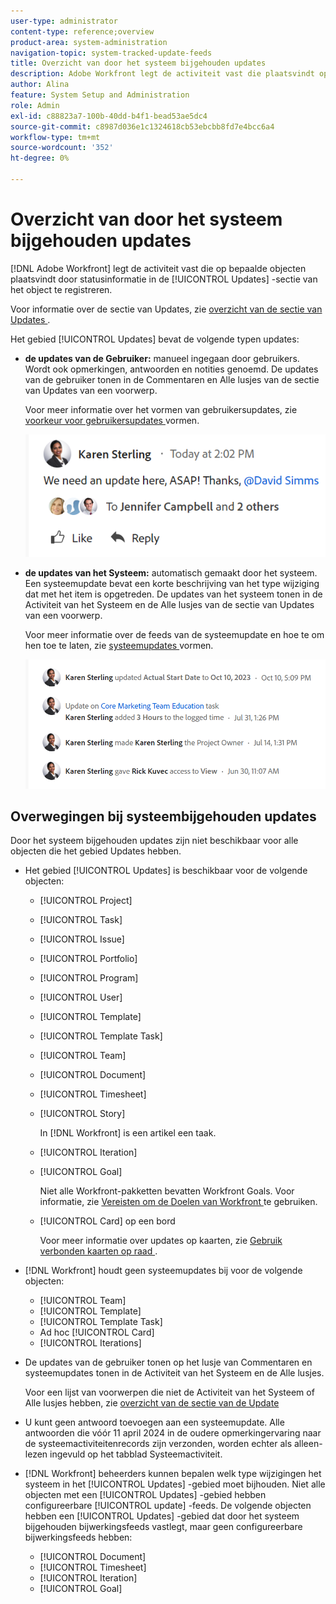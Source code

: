 ```yaml
---
user-type: administrator
content-type: reference;overview
product-area: system-administration
navigation-topic: system-tracked-update-feeds
title: Overzicht van door het systeem bijgehouden updates
description: Adobe Workfront legt de activiteit vast die plaatsvindt op bepaalde objecten door statusinformatie in het gebied [!UICONTROL Updates] van het object te registreren.
author: Alina
feature: System Setup and Administration
role: Admin
exl-id: c88823a7-100b-40dd-b4f1-bead53ae5dc4
source-git-commit: c8987d036e1c1324618cb53ebcbb8fd7e4bcc6a4
workflow-type: tm+mt
source-wordcount: '352'
ht-degree: 0%

---
```


# Overzicht van door het systeem bijgehouden updates

<!-- Audited: 08/2025-->

[!DNL Adobe Workfront] legt de activiteit vast die op bepaalde objecten plaatsvindt door statusinformatie in de [!UICONTROL Updates] -sectie van het object te registreren.

Voor informatie over de sectie van Updates, zie [ overzicht van de sectie van Updates ](/help/quicksilver/workfront-basics/updating-work-items-and-viewing-updates/updates-tab-overview.md).

Het gebied [!UICONTROL Updates] bevat de volgende typen updates:

* **de updates van de Gebruiker:** manueel ingegaan door gebruikers. Wordt ook opmerkingen, antwoorden en notities genoemd. De updates van de gebruiker tonen in de Commentaren en Alle lusjes van de sectie van Updates van een voorwerp.

  Voor meer informatie over het vormen van gebruikersupdates, zie [ voorkeur voor gebruikersupdates ](../../../administration-and-setup/set-up-workfront/system-tracked-update-feeds/configure-preferences-user-updates.md) vormen.

  ![ Updates ](assets/updates-qs-350x125.png)

* **de updates van het Systeem:** automatisch gemaakt door het systeem. Een systeemupdate bevat een korte beschrijving van het type wijziging dat met het item is opgetreden. De updates van het systeem tonen in de Activiteit van het Systeem en de Alle lusjes van de sectie van Updates van een voorwerp.

  Voor meer informatie over de feeds van de systeemupdate en hoe te om hen toe te laten, zie [ systeemupdates ](../../../administration-and-setup/set-up-workfront/system-tracked-update-feeds/configure-system-updates.md) vormen.

  ![ het updatevoorbeeld van het Systeem ](assets/system-updates-example-unified-stream.png)


  <!--
  DRAFTED IN FLARE:
  Timestamps for system updates are based on your operating system's timezone.
  
  -->

## Overwegingen bij systeembijgehouden updates

Door het systeem bijgehouden updates zijn niet beschikbaar voor alle objecten die het gebied Updates hebben.

* Het gebied [!UICONTROL Updates] is beschikbaar voor de volgende objecten:

   * [!UICONTROL Project]
   * [!UICONTROL Task]
   * [!UICONTROL Issue]
   * [!UICONTROL Portfolio]
   * [!UICONTROL Program]
   * [!UICONTROL User]
   * [!UICONTROL Template]
   * [!UICONTROL Template Task]
   * [!UICONTROL Team]
   * [!UICONTROL Document]
   * [!UICONTROL Timesheet]
   * [!UICONTROL Story]

     In [!DNL Workfront] is een artikel een taak.
   * [!UICONTROL Iteration]
   * [!UICONTROL Goal]

     Niet alle Workfront-pakketten bevatten Workfront Goals. Voor informatie, zie [ Vereisten om de Doelen van Workfront ](../../../workfront-goals/goal-management/access-needed-for-wf-goals.md) te gebruiken.
   * [!UICONTROL Card] op een bord

     Voor meer informatie over updates op kaarten, zie [ Gebruik verbonden kaarten op raad ](../../../agile/get-started-with-boards/connected-cards.md).

* [!DNL Workfront] houdt geen systeemupdates bij voor de volgende objecten:

   * [!UICONTROL Team]
   * [!UICONTROL Template]
   * [!UICONTROL Template Task]
   * Ad hoc [!UICONTROL Card]
   * [!UICONTROL Iterations]


<!--hiding this bit because this is not true, at this time (August 2023). Users with a Work or Review license can see system updates by default as well.

Your [!DNL Workfront] license determines whether system updates display by default in the [!UICONTROL Updates] area of objects. [!DNL Workfront] users with a [!UICONTROL Plan] license have system updates displayed in the [!UICONTROL Updates] area by default. However, users can filter out system updates, as described in the [Enable or disable system updates](../../../workfront-basics/updating-work-items-and-viewing-updates/update-work.md#enable) section in [Update work](../../../workfront-basics/updating-work-items-and-viewing-updates/update-work.md). All other [!DNL Workfront] licenses filter system updates by default.
-->

* De updates van de gebruiker tonen op het lusje van Commentaren en systeemupdates tonen in de Activiteit van het Systeem en de Alle lusjes.

  Voor een lijst van voorwerpen die niet de Activiteit van het Systeem of Alle lusjes hebben, zie [ overzicht van de sectie van de Update ](/help/quicksilver/workfront-basics/updating-work-items-and-viewing-updates/updates-tab-overview.md)

* U kunt geen antwoord toevoegen aan een systeemupdate. Alle antwoorden die vóór 11 april 2024 in de oudere opmerkingervaring naar de systeemactiviteitenrecords zijn verzonden, worden echter als alleen-lezen ingevuld op het tabblad Systeemactiviteit.

<!--
* The following are differences between the new and the legacy commenting experience: 

   * When using the new commenting experience, user updates display in the Comments tab and system updates display in the System Activity <span class="preview">and the All</span> tabs.  

      For more information about the new commenting experience, see [New commenting experience](../../../product-announcements/betas/new-commenting-experience-beta/unified-commenting-experience.md).

      <span class="preview">For a list of objects that do not have the System Activity or the All tabs, see [Update section overview](/help/quicksilver/workfront-basics/updating-work-items-and-viewing-updates/updates-tab-overview.md)</span>

   * <span class="preview">When using the new commenting experience, you cannot add a comment to a system update. However, any replies made to system activity records in the legacy commenting experience are populated on the System Activity tab as read-only in the new commenting experience.</span>
   * When using the legacy commenting experience, the system and user updates display in one continuous feed. 

   * When using the legacy commenting experience, users can view system updates by default or they can choose to not display them. Disabling system updates is not possible when using the new commenting experience. 

      For information about disabling the display of system updates, see the section [Enable or disable system updates](../../../workfront-basics/updating-work-items-and-viewing-updates/update-work.md#enable) in the article [Update work](../../../workfront-basics/updating-work-items-and-viewing-updates/update-work.md).  

   * <span class="preview">The legacy commenting experience has been disabled in the Preview environment. For more information, see [Second Quarter 2024 Update stream and notification enhancements](/help/quicksilver/product-announcements/product-releases/24-q2-release-activity/24-q2-update-stream-enhancements.md).</span>
-->

* [!DNL Workfront] beheerders kunnen bepalen welk type wijzigingen het systeem in het [!UICONTROL Updates] -gebied moet bijhouden. Niet alle objecten met een [!UICONTROL Updates] -gebied hebben configureerbare [!UICONTROL update] -feeds. De volgende objecten hebben een [!UICONTROL Updates] -gebied dat door het systeem bijgehouden bijwerkingsfeeds vastlegt, maar geen configureerbare bijwerkingsfeeds hebben:

   * [!UICONTROL Document]
   * [!UICONTROL Timesheet]
   * [!UICONTROL Iteration]
   * [!UICONTROL Goal]


